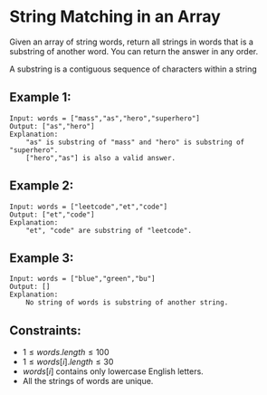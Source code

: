 # String Matching in an Array

Given an array of string words, return all strings in words that is a  
substring of another word. You can return the answer in any order.

A substring is a contiguous sequence of characters within a string

 

## Example 1:

    Input: words = ["mass","as","hero","superhero"]
    Output: ["as","hero"]
    Explanation: 
        "as" is substring of "mass" and "hero" is substring of "superhero".
        ["hero","as"] is also a valid answer.

## Example 2:

    Input: words = ["leetcode","et","code"]
    Output: ["et","code"]
    Explanation: 
        "et", "code" are substring of "leetcode".

## Example 3:

    Input: words = ["blue","green","bu"]
    Output: []
    Explanation: 
        No string of words is substring of another string.

 

## Constraints:

* $1 \le words.length \le 100$
* $1 \le words[i].length \le 30$
* $words[i]$ contains only lowercase English letters.
* All the strings of words are unique.

